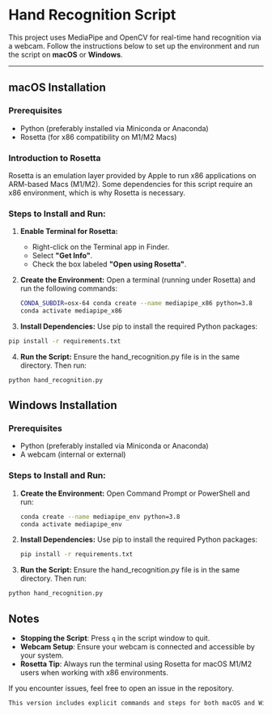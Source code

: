# Hand Recognition Script

This project uses MediaPipe and OpenCV for real-time hand recognition via a webcam. Follow the instructions below to set up the environment and run the script on **macOS** or **Windows**.

---

## macOS Installation

### Prerequisites
- Python (preferably installed via Miniconda or Anaconda)
- Rosetta (for x86 compatibility on M1/M2 Macs)

### Introduction to Rosetta
Rosetta is an emulation layer provided by Apple to run x86 applications on ARM-based Macs (M1/M2). Some dependencies for this script require an x86 environment, which is why Rosetta is necessary.

### Steps to Install and Run:

1. **Enable Terminal for Rosetta:**
   - Right-click on the Terminal app in Finder.
   - Select **"Get Info"**.
   - Check the box labeled **"Open using Rosetta"**.

2. **Create the Environment:**
   Open a terminal (running under Rosetta) and run the following commands:

   ```bash
   CONDA_SUBDIR=osx-64 conda create --name mediapipe_x86 python=3.8
   conda activate mediapipe_x86 
   ```

3.	**Install Dependencies:**
   Use pip to install the required Python packages:
   ```bash
   pip install -r requirements.txt 
   ```
4.	**Run the Script:**
   Ensure the hand_recognition.py file is in the same directory. Then run:
   ```bash
   python hand_recognition.py
   ```

## Windows Installation

### Prerequisites
- Python (preferably installed via Miniconda or Anaconda)
- A webcam (internal or external)

### Steps to Install and Run:

1. **Create the Environment:**
   Open Command Prompt or PowerShell and run:
   ```bash
   conda create --name mediapipe_env python=3.8
   conda activate mediapipe_env
   ```

2. **Install Dependencies:**
   Use pip to install the required Python packages:
   ```bash
   pip install -r requirements.txt 
   ```
   
3.	**Run the Script:**
   Ensure the hand_recognition.py file is in the same directory. Then run:
   ```bash
   python hand_recognition.py
   ```

## Notes

- **Stopping the Script**: Press `q` in the script window to quit.
- **Webcam Setup**: Ensure your webcam is connected and accessible by your system.
- **Rosetta Tip**: Always run the terminal using Rosetta for macOS M1/M2 users when working with x86 environments.

If you encounter issues, feel free to open an issue in the repository.
   ```markdown
   This version includes explicit commands and steps for both macOS and Windows, ensuring users can follow along easily.
   ```
